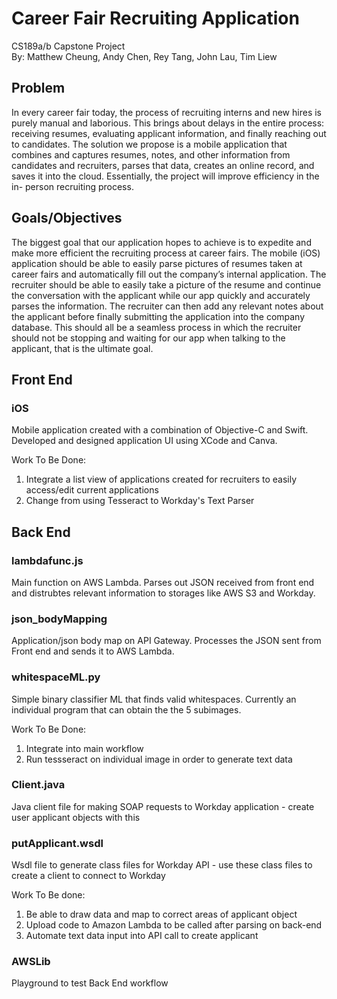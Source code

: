 # Career Fair Recruiting Application
CS189a/b Capstone Project    
By: Matthew Cheung, Andy Chen, Rey Tang, John Lau, Tim Liew

## Problem
In every career fair today, the process of recruiting interns and new hires is purely manual and laborious. This brings about delays in the entire process: receiving resumes, evaluating applicant information, and finally reaching out to candidates. The solution we propose is a mobile application that combines and captures resumes, notes, and other information from candidates and recruiters, parses that data, creates an online record, and saves it into the cloud. Essentially, the project will improve efficiency in the in- person recruiting process.

## Goals/Objectives
The biggest goal that our application hopes to achieve is to expedite and make more efficient the recruiting process at career fairs. The mobile (iOS) application should be able to easily parse pictures of resumes taken at career fairs and automatically fill out the company’s internal application. The recruiter should be able to easily take a picture of the resume and continue the conversation with the applicant while our app quickly and accurately parses the information. The recruiter can then add any relevant notes about the applicant before finally submitting the application into the company database. This should all be a seamless process in which the recruiter should not be stopping and waiting for our app when talking to the applicant, that is the ultimate goal. 

## Front End
### iOS
Mobile application created with a combination of Objective-C and Swift. Developed and designed application UI using XCode and Canva.

Work To Be Done:
1) Integrate a list view of applications created for recruiters to easily access/edit current applications
2) Change from using Tesseract to Workday's Text Parser

## Back End
### lambdafunc.js
Main function on AWS Lambda. Parses out JSON received from front end and distrubtes relevant information to storages like AWS S3 and Workday.

### json_bodyMapping
Application/json body map on API Gateway. Processes the JSON sent from Front end and sends it to AWS Lambda. 

### whitespaceML.py
Simple binary classifier ML that finds valid whitespaces. Currently an individual program that can obtain the the 5 subimages. 

Work To Be Done:
1) Integrate into main workflow
2) Run tessseract on individual image in order to generate text data


### Client.java
Java client file for making SOAP requests to Workday application - create user applicant objects with this

### putApplicant.wsdl
Wsdl file to generate class files for Workday API - use these class files to create a client to connect to Workday

Work To Be done:
1) Be able to draw data and map to correct areas of applicant object
2) Upload code to Amazon Lambda to be called after parsing on back-end
3) Automate text data input into API call to create applicant 

### AWSLib
Playground to test Back End workflow
